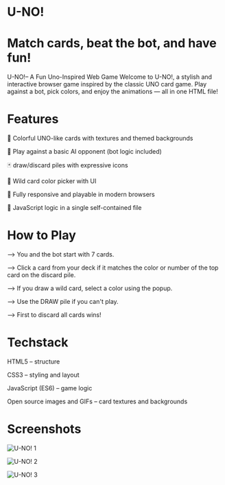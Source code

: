 # U-NO!

# Match cards, beat the bot, and have fun!
 U-NO!– A Fun Uno-Inspired Web Game
Welcome to U-NO!, a stylish and interactive browser game inspired by the classic UNO card game. Play against a bot, pick colors, and enjoy the animations — all in one HTML file!

# Features
🎴 Colorful UNO-like cards with textures and themed backgrounds

🤖 Play against a basic AI opponent (bot logic included)

🃏 draw/discard piles with expressive icons

🎨 Wild card color picker with UI

📱 Fully responsive and playable in modern browsers

🧠 JavaScript logic in a single self-contained file



# How to Play
--> You and the bot start with 7 cards.

--> Click a card from your deck if it matches the color or number of the top card on the discard pile.

--> If you draw a wild card, select a color using the popup.

--> Use the DRAW pile if you can't play.

--> First to discard all cards wins!

# Techstack
HTML5 – structure

CSS3 – styling and layout

JavaScript (ES6) – game logic

Open source images and GIFs – card textures and backgrounds

# Screenshots
![U-NO! 1](https://github.com/user-attachments/assets/38beecc5-0099-4999-a284-825c369b07d5)


![U-NO! 2](https://github.com/user-attachments/assets/0ce545a7-3412-431a-aa74-56f66824f030)


![U-NO! 3](https://github.com/user-attachments/assets/d1a23610-695d-4091-8dd5-ff809934569c)











